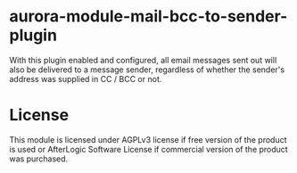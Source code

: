 # aurora-module-mail-bcc-to-sender-plugin

With this plugin enabled and configured, all email messages sent out will also be delivered to a message sender, regardless of whether the sender's address was supplied in CC / BCC or not.

# License
This module is licensed under AGPLv3 license if free version of the product is used or AfterLogic Software License if commercial version of the product was purchased.
